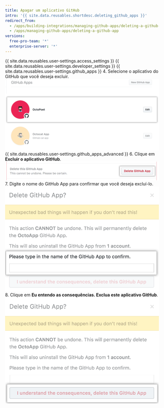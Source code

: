 ```yaml
---
title: Apagar um aplicativo GitHub
intro: '{{ site.data.reusables.shortdesc.deleting_github_apps }}'
redirect_from:
  - /apps/building-integrations/managing-github-apps/deleting-a-github-app/
  - /apps/managing-github-apps/deleting-a-github-app
versions:
  free-pro-team: '*'
  enterprise-server: '*'
---
```


{{ site.data.reusables.user-settings.access_settings }}
{{ site.data.reusables.user-settings.developer_settings }}
{{ site.data.reusables.user-settings.github_apps }}
4. Selecione o aplicativo do GitHub que você deseja excluir. ![Seleção de aplicativo](/assets/images/github-apps/github_apps_select-app.png)
{{ site.data.reusables.user-settings.github_apps_advanced }}
6. Clique em **Excluir o aplicativo GitHub**. ![Botão para excluir um aplicativo GitHub](/assets/images/github-apps/github_apps_delete.png)
7. Digite o nome do GitHub App para confirmar que você deseja excluí-lo. ![Campo para confirmar o nome do aplicativo do GitHub que você deseja excluir](/assets/images/github-apps/github_apps_delete_integration_name.png)
8. Clique em **Eu entendo as consequências. Exclua este aplicativo GitHub**. ![Botão para confirmar a exclusão do seu aplicativo GitHub](/assets/images/github-apps/github_apps_confirm_deletion.png)
